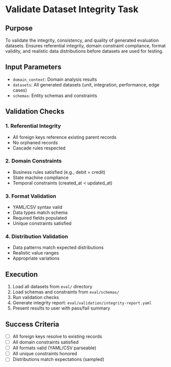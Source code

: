 <!-- Powered by BMAD™ Core -->

# Validate Dataset Integrity Task

## Purpose

To validate the integrity, consistency, and quality of generated evaluation datasets. Ensures referential integrity, domain constraint compliance, format validity, and realistic data distributions before datasets are used for testing.

## Input Parameters

- `domain_context`: Domain analysis results
- `datasets`: All generated datasets (unit, integration, performance, edge cases)
- `schemas`: Entity schemas and constraints

## Validation Checks

### 1. Referential Integrity
- All foreign keys reference existing parent records
- No orphaned records
- Cascade rules respected

### 2. Domain Constraints
- Business rules satisfied (e.g., debit = credit)
- State machine compliance
- Temporal constraints (created_at < updated_at)

### 3. Format Validation
- YAML/CSV syntax valid
- Data types match schema
- Required fields populated
- Unique constraints satisfied

### 4. Distribution Validation
- Data patterns match expected distributions
- Realistic value ranges
- Appropriate variations

## Execution

1. Load all datasets from `eval/` directory
2. Load schemas and constraints from `eval/schemas/`
3. Run validation checks
4. Generate integrity report: `eval/validation/integrity-report.yaml`
5. Present results to user with pass/fail summary

## Success Criteria

- [ ] All foreign keys resolve to existing records
- [ ] All domain constraints satisfied
- [ ] All formats valid (YAML/CSV parseable)
- [ ] All unique constraints honored
- [ ] Distributions match expectations (sampled)
